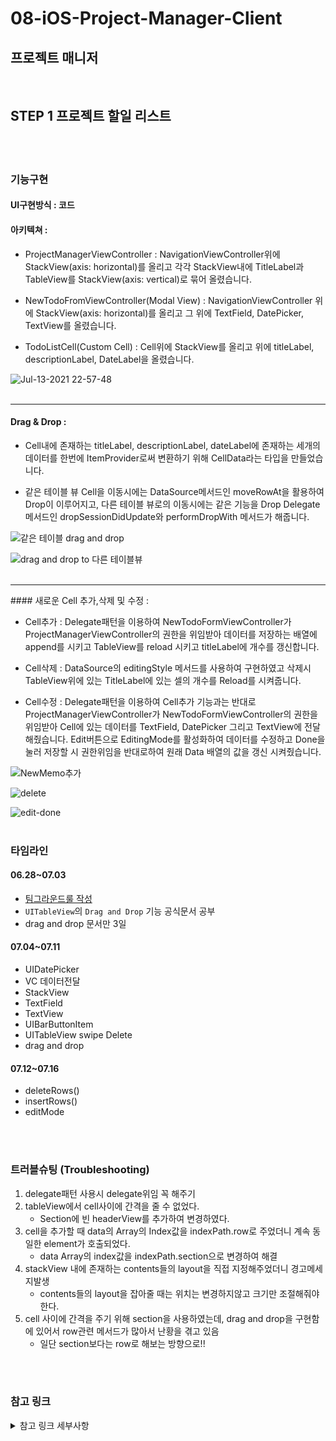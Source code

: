 
# 08-iOS-Project-Manager-Client

## 프로젝트 매니저

<br>

## STEP 1 프로젝트 할일 리스트 


<br>
<br>

### 기능구현

#### UI구현방식 :  코드

#### 아키텍쳐 : 

* ProjectManagerViewController : 
    NavigationViewController위에 StackView(axis: horizontal)를 올리고 
    각각 StackView내에 TitleLabel과 TableView를 StackView(axis: vertical)로 묶어 올렸습니다.

*  NewTodoFromViewController(Modal View) :
     NavigationViewController 위에 StackView(axis: horizontal)를 올리고
     그 위에 TextField, DatePicker, TextView를 올렸습니다.

* TodoListCell(Custom Cell) :
      Cell위에 StackView를 올리고 위에 titleLabel,  descriptionLabel, DateLabel을 올렸습니다.

![Jul-13-2021 22-57-48](https://user-images.githubusercontent.com/42936446/125465234-f8fc1ea7-d6f3-4e56-abc0-f80ba4b19ee7.gif)
<br><br>


<hr>

#### Drag & Drop :

- Cell내에 존재하는 titleLabel, descriptionLabel, dateLabel에 존재하는 세개의 데이터를 한번에 ItemProvider로써 변환하기 위해 CellData라는 타입을 만들었습니다.

- 같은 테이블 뷰 Cell을 이동시에는 DataSource메서드인 moveRowAt을 활용하여 Drop이 이루어지고, 다른 테이블 뷰로의 이동시에는 같은 기능을 Drop Delegate 메서드인 dropSessionDidUpdate와 performDropWith 메서드가 해줍니다.

![같은 테이블 drag and drop](https://user-images.githubusercontent.com/65153742/125465943-66dbfdad-e151-41b0-adab-81ad54ee77f3.gif)

![drag and drop to 다른 테이블뷰](https://user-images.githubusercontent.com/65153742/125466165-23d903b2-1d81-4d7c-8c2c-caf3e293dad6.gif)
<br><br>
<hr>
#### 새로운 Cell 추가,삭제 및 수정 :

- Cell추가 : Delegate패턴을 이용하여 NewTodoFormViewController가 ProjectManagerViewController의 권한을 위임받아 데이터를 저장하는 배열에 append를 시키고 TableView를 reload 시키고 titleLabel에 개수를 갱신합니다.

- Cell삭제 : DataSource의  editingStyle 메서드를 사용하여 구현하였고 삭제시 TableView위에 있는 TitleLabel에 있는 셀의 개수를 Reload를 시켜줍니다.

- Cell수정 : Delegate패턴을 이용하여 Cell추가 기능과는 반대로 ProjectManagerViewController가 NewTodoFormViewController의 권한을 위임받아 Cell에 있는 데이터를 TextField, DatePicker 그리고 TextView에 전달해줬습니다. 
      Edit버튼으로 EditingMode를 활성화하여 데이터를 수정하고 Done을 눌러 저장할 시 권한위임을 반대로하여 원래 Data 배열의 값을 갱신 시켜줬습니다.

![NewMemo추가](https://user-images.githubusercontent.com/65153742/125465331-530113f0-5126-403c-9beb-c7e53b18e836.gif)

![delete](https://user-images.githubusercontent.com/65153742/125465462-84a4cb8d-6c08-40b0-a9a6-6a9e5945986b.gif)

![edit-done](https://user-images.githubusercontent.com/65153742/125465526-52f36ae3-49ef-4dad-8c32-4c48f5332645.gif)
<br>
<br>

### 타임라인

#### 06.28~07.03
- [팀그라운드룰 작성](https://github.com/SoKoooool/ios-project-manager/blob/main/Docs/%ED%8C%80%EA%B7%B8%EB%9D%BC%EC%9A%B4%EB%93%9C%EB%A3%B0.md)
- `UITableView`의 `Drag and Drop` 기능 공식문서 공부
- drag and drop 문서만 3일
#### 07.04~07.11
- UIDatePicker
- VC 데이터전달
- StackView
- TextField
- TextView
- UIBarButtonItem
- UITableView swipe Delete
- drag and drop
#### 07.12~07.16
- deleteRows()
- insertRows()
- editMode

<br>
<br>

### 트러블슈팅 (Troubleshooting)
1. delegate패턴 사용시 delegate위임 꼭 해주기
2. tableView에서 cell사이에 간격을 줄 수 없었다. 
   - Section에 빈 headerView를 추가하여 변경하였다.
3. cell을 추가할 때 data의 Array의 Index값을 indexPath.row로 주었더니 계속 동일한 element가 호출되었다. 
   - data Array의 index값을 indexPath.section으로 변경하여 해결
4. stackView 내에 존재하는 contents들의 layout을 직접 지정해주었더니 경고메세지발생 
   - contents들의 layout을 잡아줄 때는 위치는 변경하지않고 크기만 조절해줘야한다.
5. cell 사이에 간격을 주기 위해 section을 사용하였는데, drag and drop을 구현함에 있어서 row관련 메서드가 많아서 난황을 겪고 있음 
   - 일단 section보다는 row로 해보는 방향으로!!
    
<br>
<br>

### 참고 링크

<details>
<summary>참고 링크 세부사항</summary>
<div markdown="1">


공식문서
- [Supporting Drag and Drop in Table Views](https://developer.apple.com/documentation/uikit/views_and_controls/table_views/supporting_drag_and_drop_in_table_views)
- [Adopting Drag and Drop in a Table View](https://developer.apple.com/documentation/uikit/drag_and_drop/adopting_drag_and_drop_in_a_table_view)
- [DateFormatter](https://developer.apple.com/documentation/foundation/dateformatter)
- [tableView(_:editingStyleForRowAt:)](https://developer.apple.com/documentation/uikit/uitableviewdelegate/1614869-tableview?changes=_9)
- [Pickers](https://developer.apple.com/design/human-interface-guidelines/ios/controls/pickers/)
- [UIDatePicker](https://developer.apple.com/documentation/uikit/uidatepicker)
- [Scheduling a Notification Locally from Your App](https://developer.apple.com/documentation/usernotifications/scheduling_a_notification_locally_from_your_app)
- [Handling Notifications and Notification-Related Actions](https://developer.apple.com/documentation/usernotifications/handling_notifications_and_notification-related_actions)
- [UndoManager](https://developer.apple.com/documentation/foundation/undomanager)
   
Drag and Drop
- [[WWDC] Drag and Drop 2017](https://developer.apple.com/videos/play/wwdc2017/223/)
- [[WWDC] Mastering Drag and Drop](https://developer.apple.com/videos/play/wwdc2017/213/)
- [[블로그] iPadOS ) Drag and Drop (1) - Zedd](https://zeddios.tistory.com/1024)
- [[GitHub] StanfordLectureMemo_11~12.md](https://github.com/applebuddy/iOSWithStanford/blob/master/StanfordLectureMemo_11~12.md#lecture-11-1)
- [[유투브] Stanford - Developing iOS 11 Apps with Swift - 11. Drag and Drop, Table View, and Collection View](https://www.youtube.com/watch?v=noowieVV8nA)
- [[raywenderlich] Drag and Drop](https://www.raywenderlich.com/3121851-drag-and-drop-tutorial-for-ios)
- [Swift Talk - ](https://talk.objc.io/)
- [[블로그] Drag and Drop Issue - panther](https://velog.io/@panther222128/Drag-and-Drop-Issue)
- [[블로그] Creating a NSItemProvider for custom model class (Drag & Drop API) - Osama Naeem](https://exploringswift.com/blog/creating-a-nsitemprovider-for-custom-model-class-drag-drop-api)

스토리보드 없이 코드로 짜기
- [[블로그, iOS - swift] init(frame:), required init?(coder aDecoder: NSCoder), prepareForInterfaceBuilder(), awakeFromNib() 초기화의 정체 - jakekim](https://ios-development.tistory.com/222)
- [[블로그] [iOS][Swift] - 스토리보드 없이 코드로만 UI 구현하기 - 엘림](https://velog.io/@lina0322/iOSSwift-%EC%8A%A4%ED%86%A0%EB%A6%AC%EB%B3%B4%EB%93%9C-%EC%97%86%EC%9D%B4-%EC%BD%94%EB%93%9C%EB%A1%9C%EB%A7%8C-UI-%EA%B5%AC%ED%98%84%ED%95%98%EA%B8%B0-SceneDelegate%EC%97%90%EC%84%9C-window%EC%84%A4%EC%A0%95)
  
VC 데이터 전달
- [[블로그] [iOS] View Controller들 사이에서 Data 주고받는 6가지 방법 - sweetdev](https://sweetdev.tistory.com/110)
- [[블로그] iOS UITableView, reloadData 개요 및 참고사항 - MungGu](https://0urtrees.tistory.com/159)
- [iOS ) Delegate를 이용한 ViewController간 Data전달방법](https://zeddios.tistory.com/310)
  
DatePicker
- [[블로그] UIKit - Date Picker 사용하기, iOS 14 변경사항 정리 - Kas](https://kasroid.github.io/posts/ios/20201030-uikit-date-picker/#datepicker-style)
- [[블로그] UIKit - Calendar 와 Date 기초 익히기 - Kas](https://kasroid.github.io/posts/ios/20201026-uikit-handling-date/)
- [[블로그] [iOS UIKit in Swift 4] UIDatePicker 사용하기 - 콤씨](https://calmone.tistory.com/entry/iOS-UIKit-in-Swift-4-UIDatePicker-%EC%82%AC%EC%9A%A9%ED%95%98%EA%B8%B0)

Navigation bar
- [[블로그] iOS ) Navigation bar Title 변경방법 - Zedd](https://zeddios.tistory.com/181)

UIToolbar
- [[블로그] UIToolbar Align items Programmatically - 삼쓰](https://woongsios.tistory.com/44)
  
UITextField
- [[블로그] iOS ) Navigation bar Title 변경방법 - Zedd](https://zeddios.tistory.com/181)
  
UIModalPresentation
- [[developer.apple] UIModalPresentationStyle.formSheet](https://developer.apple.com/documentation/uikit/uimodalpresentationstyle/formsheet)
- [[블로그] UIModalPresentationStyle - 기린](https://giraff-ios.tistory.com/5)

StackView
- [[블로그] iOS - StackView(기본) - brody](https://brody.tistory.com/115)
  
UIBarButton
- [[블로그] [iOS UIKit in Swift 4] UIBarButtonItem 사용하기 - 콤씨](https://calmone.tistory.com/entry/iOS-UIKit-in-Swift-4-UIBarButtonItem-%EC%82%AC%EC%9A%A9%ED%95%98%EA%B8%B0)
- [[블로그] iOS Swift View, Button 그림자 넣기 - GonsiOS](https://gonslab.tistory.com/23)

TableViewCell Swipe Delete 
- [[블로그] iOS Swift 테이블뷰 스와이프 삭제 (TableView swipe delete) - GonsiOS](https://gonslab.tistory.com/43)


</div>
</details>

